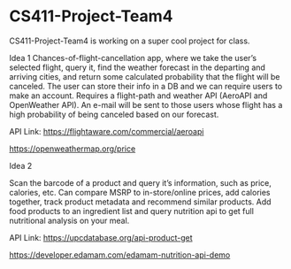 # CS411-Project-Team4
CS411-Project-Team4 is working on a super cool project for class.

Idea 1
Chances-of-flight-cancellation app, where we take the user’s selected flight, query it, find the weather forecast in the departing and arriving cities, and return some calculated probability that the flight will be canceled. The user can store their info in a DB and we can require users to make an account. Requires a flight-path and weather API (AeroAPI and OpenWeather API). An e-mail will be sent to those users whose flight has a high probability of being canceled based on our forecast.

API Link: https://flightaware.com/commercial/aeroapi

https://openweathermap.org/price

Idea 2

Scan the barcode of a product and query it’s information, such as price, calories, etc. Can compare MSRP to in-store/online prices, add calories together, track product metadata and recommend similar products. Add food products to an ingredient list and query nutrition api to get full nutritional analysis on your meal.

API Link: https://upcdatabase.org/api-product-get

https://developer.edamam.com/edamam-nutrition-api-demo


